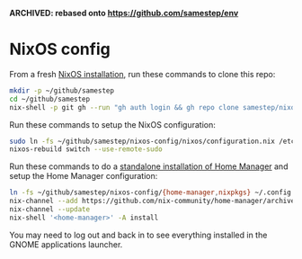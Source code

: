 **ARCHIVED: rebased onto https://github.com/samestep/env**

# NixOS config

From a fresh [NixOS installation](https://nixos.org/download/), run these commands to clone this repo:

```sh
mkdir -p ~/github/samestep
cd ~/github/samestep
nix-shell -p git gh --run "gh auth login && gh repo clone samestep/nixos-config"
```

Run these commands to setup the NixOS configuration:

```sh
sudo ln -fs ~/github/samestep/nixos-config/nixos/configuration.nix /etc/nixos/configuration.nix
nixos-rebuild switch --use-remote-sudo
```

Run these commands to do a [standalone installation of Home Manager](https://nix-community.github.io/home-manager/index.xhtml#sec-install-standalone) and setup the Home Manager configuration:

```sh
ln -fs ~/github/samestep/nixos-config/{home-manager,nixpkgs} ~/.config
nix-channel --add https://github.com/nix-community/home-manager/archive/release-24.11.tar.gz home-manager
nix-channel --update
nix-shell '<home-manager>' -A install
```

You may need to log out and back in to see everything installed in the GNOME applications launcher.
